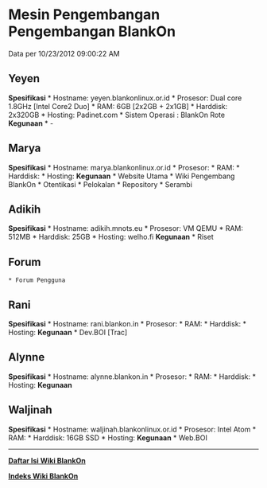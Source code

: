 # Mesin Pengembangan Pengembangan BlankOn
Data per 10/23/2012 09:00:22 AM
## Yeyen
**Spesifikasi**
    * Hostname: yeyen.blankonlinux.or.id
    * Prosesor: Dual core 1.8GHz [Intel Core2 Duo]
    * RAM: 6GB [2x2GB + 2x1GB]
    * Harddisk: 2x320GB
    * Hosting: Padinet.com
    * Sistem Operasi : BlankOn Rote
**Kegunaan**
    * -
## Marya
**Spesifikasi**
    * Hostname: marya.blankonlinux.or.id
    * Prosesor:
    * RAM:
    * Harddisk:
    * Hosting:
**Kegunaan**
    * Website Utama
    * Wiki Pengembang BlankOn
    * Otentikasi
    * Pelokalan
    * Repository
    * Serambi
## Adikih
**Spesifikasi**
    * Hostname: adikih.mnots.eu
    * Prosesor: VM QEMU
    * RAM: 512MB
    * Harddisk: 25GB
    * Hosting: welho.fi
**Kegunaan**
    * Riset
## Forum
    * Forum Pengguna
## Rani
**Spesifikasi**
    * Hostname: rani.blankon.in
    * Prosesor:
    * RAM:
    * Harddisk:
    * Hosting:
**Kegunaan**
    * Dev.BOI [Trac]
## Alynne
**Spesifikasi**
    * Hostname: alynne.blankon.in
    * Prosesor:
    * RAM:
    * Harddisk:
    * Hosting:
**Kegunaan**
## Waljinah
**Spesifikasi**
    * Hostname: waljinah.blankonlinux.or.id
    * Prosesor: Intel Atom
    * RAM:
    * Harddisk: 16GB SSD
    * Hosting:
**Kegunaan**
    * Web.BOI
 
 
 
 
 
---
[**Daftar Isi Wiki BlankOn**](/wiki/DaftarIsi/index.html)
 
[**Indeks Wiki BlankOn**](/wiki/Indeks.html)
